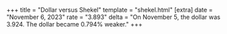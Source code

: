 +++
title = "Dollar versus Shekel"
template = "shekel.html"
[extra]
date = "November  6, 2023"
rate = "3.893"
delta = "On November  5, the dollar was 3.924. The dollar became 0.794% weaker."
+++

